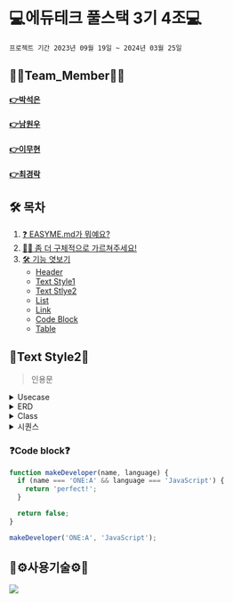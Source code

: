 #  💻에듀테크 풀스택 3기 4조💻
```bash
프로젝트 기간 2023년 09월 19일 ~ 2024년 03월 25일
```

## 🙋‍♀️Team_Member🙋‍♀️
#### [👉박석은](https://github.com/seokeunpark)
#### [👉남원우](https://github.com/wwnoov)
#### [👉이무현](https://github.com/LMH9999)
#### [👉최경락](https://github.com/raknrak)

## 🛠 목차   

1. [❓ EASYME.md가 뭐예요?  ](#-easymemd가-뭐예요)
2. [🙋‍♀️ 좀 더 구체적으로 가르쳐주세요!](#-좀-더-구체적으로-가르쳐주세요)
3. [🛠 기능 엿보기](#-기능-엿보기)
    - [Header](#header)   
    - [Text Style1](#text-style1)   
    - [Text Stlye2](#text-style2)   
    - [List](#list)      
    - [Link](#link)   
    - [Code Block](#code-block)   
    - [Table](#table)
  
## 🔨Text Style2🔨

>인용문   
<details><summary>Usecase
</summary></details>
<details><summary>ERD
</summary></details>
<details><summary>Class
</summary></details>
<details><summary>시퀀스
</summary></details>

### ❓Code block❓
```js
function makeDeveloper(name, language) {
  if (name === 'ONE:A' && language === 'JavaScript') {
    return 'perfect!';
  }

  return false;
}

makeDeveloper('ONE:A', 'JavaScript');
```
   


## :page_with_curl:⚙️사용기술⚙️:page_with_curl:
<a href="Java_Mybatis_Project/boards.sql"><img src="https://img.shields.io/badge/mysql-%2300f.svg?style=for-the-badge&logo=mysql&logoColor=white"/></a>



